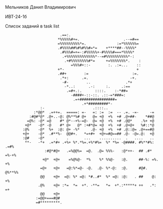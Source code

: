 Мельников Данил Владимирович 

ИВТ-24-1б⠀

Список заданий в task list⠀⠀⠀
                                                                                                
                             .==:.                                                        
                            *%%%%%#+=.                    .--=#==                         
                            =%%%%%%%%%*=.              :=*%%%%%%=                         
                            .#%%%%##%#%#%%#=*=    +****##--%%%%*                          
                             .#%%%#=+=-:#%%%%%+-#%%%%#===*%%%%*                           
                              .+%%%%%%%%%%%%%*--=#%%%%%%%%%%*-:                           
                               .+#%%%%%%%%#*=     +=%%%%%%%*.    :                        
                                  =%%%#+::-        :. .:=...    ::                        
                            +*-                                 +                         
                            .##+        :=                    :=.                         
                             .*+:      .=.                   -+.                          
                              -#-        ..                .*+                            
                               -*..:      .-:     :.     .:==                             
                                .=#+.:.      ::::.    :-*##=                              
                                  -####+-::-::. .::-=*###=:                               
                                   .=+################=                                   
                                       .+*#########*-                                     
                    :-                      .::::..                                       
                 :*@@*  .=++=.  =====: =-   =: :=  :=  -- .=. -=-     -=                  
               :#@#*@* .@+..-@: @%**%# @+   @= +@  +%  +# .@+##-    *##@                  
              =@%: -@* =@    #* @*--+%-=@-  @= +@  +%  +# .@@*    .%+ +@                  
             +@*   -@* -@    #* @+   @* :+#*@= +@  +%  +# .@+@+   %#::*@                  
            :@%    -@*  %+  :@: @+ -%*     .@- +@  +%  +# .@::@= .@+==#@                  
            +@+    -@*  .#**%-  @@#+.   *=+#+  +@+=#@==## .@- -@=.@:  +@                  
            :@#    -@*     .    .       ...    ..........  .   ....   ..                  
             **-   -*+  .=*#+ .+%+ %*.*%=.+%*#%=  %* *%= -@####. #%**#%: .=#%             
                      :#@*#@+   .=%@@%=  =@.  .@= %%%-   :@*++-  ## .#* =%-+%             
                     +@*  +@+    =%@%@-  *%    %* %%@-   :@.     ##-%: =%. +%             
                    =@+   +@+   =@:%*=@- -@.  .@- %*-@:  :@.     #@#.  @%**%%             
                    @@    +@+  =@: %* =@: *#..#*  %* =@: :@:   . ##    @:  +%             
                   .@%    +@+ :*=  *=  +*. -**=   *=  +*.:*****+ ++   .*:  =+             
                    @@    +@+                                                             
                  :=@@+===#@#                                                             
                  =#*********.                                                            

                                                                                          
